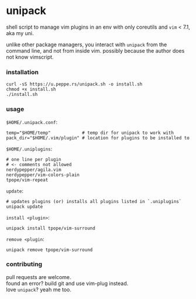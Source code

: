 # unipack

shell script to manage vim plugins in an env with only coreutils
and `vim` < 7.1, aka my uni.

unlike other package managers, you interact with `unipack`
from the command line, and not from inside vim. possibly
because the author does not know vimscript.

### installation

```shell
curl -sS https://u.peppe.rs/unipack.sh -o install.sh
chmod +x install.sh
./install.sh
```

### usage

`$HOME/.unipack.conf`:
```
temp="$HOME/temp"            # temp dir for unipack to work with
pack_dir="$HOME/.vim/plugin" # location for plugins to be installed to
```

`$HOME/.uniplugins`:
```
# one line per plugin 
# <- comments not allowed
nerdypepper/agila.vim
nerdypepper/vim-colors-plain
tpope/vim-repeat
```

`update`:
```shell
# updates plugins (or) installs all plugins listed in `.uniplugins`
unipack update
```

`install <plugin>`: 
```shell
unipack install tpope/vim-surround
```

`remove <plugin`:
```shell
unipack remove tpope/vim-surround
```

### contributing

pull requests are welcome.  
found an error? build git and use vim-plug instead.  
love `unipack`? yeah me too.
